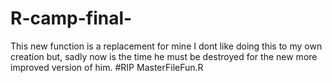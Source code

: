# R-camp-final-
This new function is a replacement for mine I dont like doing this to my own creation but, sadly now is the time he must be destroyed for the new more improved version of him. #RIP MasterFileFun.R
